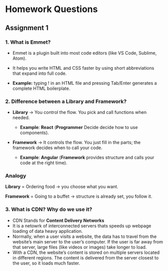 # Homework Questions

## Assignment 1

### 1. What is Emmet?

- Emmet is a plugin built into most code editors (like VS Code, Sublime, Atom).

- It helps you write HTML and CSS faster by using short abbreviations that expand into full code.

- **Example:** typing ! in an HTML file and pressing Tab/Enter generates a complete HTML boilerplate.

### 2. Difference between a Library and Framework?

- **Library** → You control the flow. You pick and call functions when needed.

  - **Example**: **React** (**Programmer** Decide decide how to use components).

- **Framework** → It controls the flow. You just fill in the parts; the framework decides when to call your code.

  - **Example**: **Angular** (**Framework** provides structure and calls your code at the right time).

### Analogy

**Library** = Ordering food → you choose what you want.

**Framework** = Going to a buffet → structure is already set, you follow it.

### 3. What is CDN? Why do we use it?

- CDN Stands for **Content Delivery Networks**
- It is a netowrk of interconnected servers thats speeds up webpage loading of data heavy application.
- Normally, when a user visits a website, the data has to travel from the website’s main server to the user’s computer. If the user is far away from that server, large files (like videos or images) take longer to load.
- With a CDN, the website’s content is stored on multiple servers located in different regions. The content is delivered from the server closest to the user, so it loads much faster.
